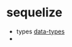 # sequelize
- types <a href="https://sequelize.org/v5/class/lib/data-types.js~ARRAY.html">data-types</a>
- 
